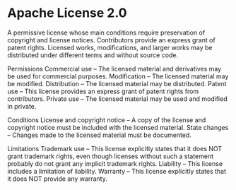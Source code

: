 Apache License 2.0
==================

A permissive license whose main conditions require preservation of copyright and license notices. Contributors provide
an express grant of patent rights. Licensed works, modifications, and larger works may be distributed under different
terms and without source code.

Permissions
Commercial use – The licensed material and derivatives may be used for commercial purposes.
Modification – The licensed material may be modified.
Distribution – The licensed material may be distributed.
Patent use – This license provides an express grant of patent rights from contributors.
Private use – The licensed material may be used and modified in private.

Conditions
License and copyright notice – A copy of the license and copyright notice must be included with the licensed material.
State changes – Changes made to the licensed material must be documented.

Limitations
Trademark use – This license explicitly states that it does NOT grant trademark rights, even though licenses without
    such a statement probably do not grant any implicit trademark rights.
Liability – This license includes a limitation of liability.
Warranty – This license explicitly states that it does NOT provide any warranty.
